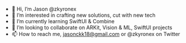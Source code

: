 - 👋 Hi, I’m Jason @zkyronex
- 👀 I’m interested in crafting new solutions, cut with new tech
- 🌱 I’m currently learning SwiftUI & Combine
- 💞️ I’m looking to collaborate on ARKit, Vision & ML, SwiftUI projects
- 📫 How to reach me, jasonckk18@gmail.com or @zkyronex on Twitter

<!---
zkyronex/zkyronex is a ✨ special ✨ repository because its `README.md` (this file) appears on your GitHub profile.
You can click the Preview link to take a look at your changes.
--->
